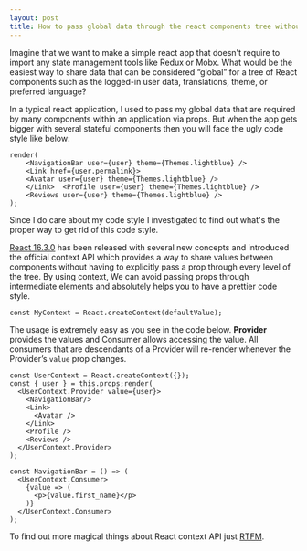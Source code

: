 ```yaml
---
layout: post
title: How to pass global data through the react components tree without state management tools?
---
```



Imagine that we want to make a simple react app that doesn't require to import any state management tools like Redux or Mobx. What would be the easiest way to share data that can be considered “global” for a tree of React components such as the logged-in user data, translations, theme, or preferred language?

In a typical react application, I used to pass my global data that are required by many components within an application via props. But when the app gets bigger with several stateful components then you will face the ugly code style like below:


```
render(  
	<NavigationBar user={user} theme={Themes.lightblue} />  
	<Link href={user.permalink}>    
	<Avatar user={user} theme={Themes.lightblue} />  
	</Link>  <Profile user={user} theme={Themes.lightblue} />  
	<Reviews user={user} theme={Themes.lightblue} />
);
```

Since I do care about my code style I investigated to find out what's the proper way to get rid of this code style.

[React 16.3.0](https://reactjs.org/blog/2018/03/29/react-v-16-3.html) has been released with several new concepts and introduced the official context API which provides a way to share values between components without having to explicitly pass a prop through every level of the tree. By using context, We can avoid passing props through intermediate elements and absolutely helps you to have a prettier code style.

```
const MyContext = React.createContext(defaultValue);
```

The usage is extremely easy as you see in the code below. **Provider** provides the values and Consumer allows accessing the value. All consumers that are descendants of a Provider will re-render whenever the Provider’s `value` prop changes.

```
const UserContext = React.createContext({});  
const { user } = this.props;render(   
  <UserContext.Provider value={user}>  
    <NavigationBar/>  
    <Link>  
      <Avatar />  
    </Link>  
    <Profile />  
    <Reviews />  
  </UserContext.Provider>  
);

const NavigationBar = () => (  
  <UserContext.Consumer>  
    {value => (  
      <p>{value.first_name}</p>  
    )}  
  </UserContext.Consumer>  
);
```

To find out more magical things about React context API just [RTFM](https://reactjs.org/docs/context.html).

